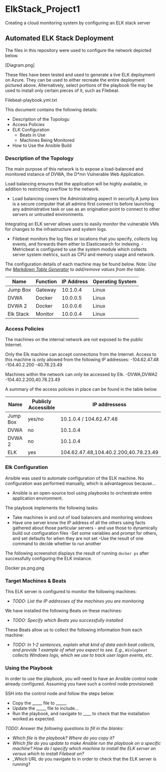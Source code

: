 # ElkStack_Project1
Creating a cloud monitoring system by configuring an ELK stack server
## Automated ELK Stack Deployment

The files in this repository were used to configure the network depicted below.

[Diagram.png]

These files have been tested and used to generate a live ELK deployment on Azure. They can be used to either recreate the entire deployment pictured above. Alternatively, select portions of the playbook file may be used to install only certain pieces of it, such as Filebeat.

  Filebeat-playbook.yml.txt

This document contains the following details:
- Description of the Topologu
- Access Policies
- ELK Configuration
  - Beats in Use
  - Machines Being Monitored
- How to Use the Ansible Build


### Description of the Topology

The main purpose of this network is to expose a load-balanced and monitored instance of DVWA, the D*mn Vulnerable Web Application.

Load balancing ensures that the application will be highly available, in addition to restricting overflow to the network.
- Load balancing covers the Administrating aspect in security.A jump box is a secure computer that all admins first connect to before launching any administrative task or use as an origination point to connect to other servers or untrusted environments.

Integrating an ELK server allows users to easily monitor the vulnerable VMs for changes to the infrastructure and system logs.
- Filebeat monitors the log files or locations that you specify, collects log events, and forwards them either to Elasticsearch for indexing.
-Metricbeat is configured to use the system module which collects server system metrics, such as CPU and memory usage and network.

The configuration details of each machine may be found below.
_Note: Use the [Markdown Table Generator](http://www.tablesgenerator.com/markdown_tables) to add/remove values from the table_.

| Name       | Function | IP Address | Operating System |
|------------|----------|------------|------------------|
| Jump Box   | Gateway  | 10.1.0.4   | Linux            |
| DVWA       | Docker   | 10.0.0.5   | Linux            |
| DVWA 2     | Docker   | 10.0.0.6   | Linux            |
| Elk Stack  | Monitor  | 10.0.0.4   | Linux            |

### Access Policies

The machines on the internal network are not exposed to the public Internet. 

Only the Elk machine can accept connections from the Internet. Access to this machine is only allowed from the following IP addresses:
-104.62.47.48
-104.40.2.200
-40.78.23.49

Machines within the network can only be accessed by Elk.
-DVWA,DVWA2
-104.40.2.200,40.78.23.49

A summary of the access policies in place can be found in the table below.

| Name     | Publicly Accessible | IP addressess                         |
|----------|---------------------|---------------------------------------|
| Jump Box | yes/no              | 10.1.0.4 / 104.62.47.48               |
| DVWA     | no                  | 10.1.0.4                              |
| DVWA 2   | no                  | 10.1.0.4                              |
| ELK      | yes                 | 104.62.47.48,104.40.2.200,40.78.23.49 |

### Elk Configuration

Ansible was used to automate configuration of the ELK machine. No configuration was performed manually, which is advantageous because...
- Ansible is an open-source tool using playbooks to orchestrate entire application environment.

The playbook implements the following tasks:
- Take machines in and out of load balancers and monitoring windows
- Have one server know the IP address of all the others using facts gathered about those particular servers - and use those to dynamically build out configuration files
-Set some variables and prompt for others, and set defaults for when they are not set
-Use the result of one command to decide whether to run another

The following screenshot displays the result of running `docker ps` after successfully configuring the ELK instance.

Docker ps.png.png

### Target Machines & Beats
This ELK server is configured to monitor the following machines:
- _TODO: List the IP addresses of the machines you are monitoring_

We have installed the following Beats on these machines:
- _TODO: Specify which Beats you successfully installed_

These Beats allow us to collect the following information from each machine:
- _TODO: In 1-2 sentences, explain what kind of data each beat collects, and provide 1 example of what you expect to see. E.g., `Winlogbeat` collects Windows logs, which we use to track user logon events, etc._

### Using the Playbook
In order to use the playbook, you will need to have an Ansible control node already configured. Assuming you have such a control node provisioned: 

SSH into the control node and follow the steps below:
- Copy the _____ file to _____.
- Update the _____ file to include...
- Run the playbook, and navigate to ____ to check that the installation worked as expected.

_TODO: Answer the following questions to fill in the blanks:_
- _Which file is the playbook? Where do you copy it?_
- _Which file do you update to make Ansible run the playbook on a specific machine? How do I specify which machine to install the ELK server on versus which to install Filebeat on?_
- _Which URL do you navigate to in order to check that the ELK server is running?


